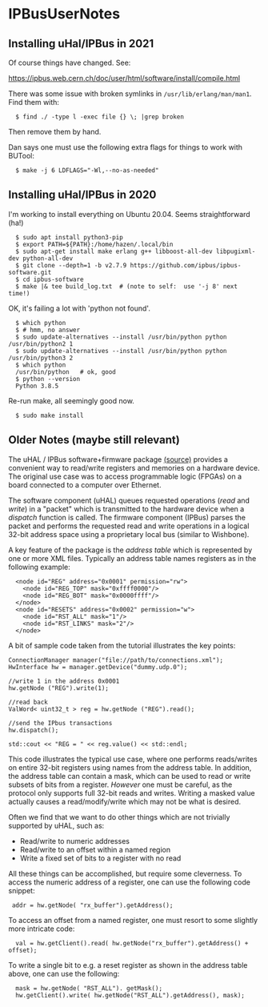 # IPBusUserNotes
## Installing uHal/IPBus in 2021

Of course things have changed.  See:

https://ipbus.web.cern.ch/doc/user/html/software/install/compile.html

There was some issue with broken symlinks in `/usr/lib/erlang/man/man1`.  Find them with:

```
  $ find ./ -type l -exec file {} \; |grep broken
```

Then remove them by hand.

Dan says one must use the following extra flags for things to work with BUTool:

```
  $ make -j 6 LDFLAGS="-Wl,--no-as-needed"
```

## Installing uHal/IPBus in 2020

I'm working to install everything on Ubuntu 20.04.  Seems straightforward (ha!)

```
  $ sudo apt install python3-pip
  $ export PATH=${PATH}:/home/hazen/.local/bin
  $ sudo apt-get install make erlang g++ libboost-all-dev libpugixml-dev python-all-dev
  $ git clone --depth=1 -b v2.7.9 https://github.com/ipbus/ipbus-software.git
  $ cd ipbus-software
  $ make |& tee build_log.txt  # (note to self:  use '-j 8' next time!)
```

OK, it's failing a lot with 'python not found'.

```
  $ which python
  $ # hmm, no answer
  $ sudo update-alternatives --install /usr/bin/python python /usr/bin/python2 1
  $ sudo update-alternatives --install /usr/bin/python python /usr/bin/python3 2
  $ which python
  /usr/bin/python   # ok, good
  $ python --version
  Python 3.8.5
```

Re-run make, all seemingly good now.

```
  $ sudo make install
```



## Older Notes (maybe still relevant)

The uHAL / IPBus software+firmware package [(source)](https://ipbus.web.cern.ch/ipbus/) provides a convenient way to read/write registers and memories on a hardware device.  The original use case was to access programmable logic (FPGAs) on a board connected to a computer over Ethernet.

The software component (uHAL) queues requested operations (_read_ and _write_) in a "packet" which is transmitted to the hardware device when a _dispatch_ function is called.  The firmware component (IPBus) parses the packet and performs the requested read and write operations in a logical 32-bit address space using a proprietary local bus (similar to Wishbone).

A key feature of the package is the _address table_ which is represented by one or more XML files.  Typically an address table names registers as in the following example:
```
  <node id="REG" address="0x0001" permission="rw">
    <node id="REG_TOP" mask="0xffff0000"/>
    <node id="REG_BOT" mask="0x0000ffff"/>
  </node>
  <node id="RESETS" address="0x0002" permission="w">
    <node id="RST_ALL" mask="1"/>
    <node id="RST_LINKS" mask="2"/>
  </node>
```

A bit of sample code taken from the tutorial illustrates the key points:
```
ConnectionManager manager("file://path/to/connections.xml");
HwInterface hw = manager.getDevice("dummy.udp.0");

//write 1 in the address 0x0001
hw.getNode ("REG").write(1);

//read back
ValWord< uint32_t > reg = hw.getNode ("REG").read();

//send the IPbus transactions
hw.dispatch();

std::cout << "REG = " << reg.value() << std::endl;
```

This code illustrates the typical use case, where one performs reads/writes on entire 32-bit registers using names from the address table.  In addition, the address table can contain a mask, which can be used to read or write subsets of bits from a register.  _However_ one must be careful, as the protocol only supports full 32-bit reads and writes.  Writing a masked value actually causes a read/modify/write which may not be what is desired.

Often we find that we want to do other things which are not trivially supported by uHAL, such as:
 * Read/write to numeric addresses
 * Read/write to an offset within a named region
 * Write a fixed set of bits to a register with no read

All these things can be accomplished, but require some cleverness.  To access the numeric address of a register, one can use the following code snippet:
```
 addr = hw.getNode( "rx_buffer").getAddress();
```
To access an offset from a named register, one must resort to some slightly more intricate code:
```
  val = hw.getClient().read( hw.getNode("rx_buffer").getAddress() + offset);
```

To write a single bit to e.g. a reset register as shown in the address table above, one can use the following:
```
  mask = hw.getNode( "RST_ALL"). getMask();
  hw.getClient().write( hw.getNode("RST_ALL").getAddress(), mask);
```

